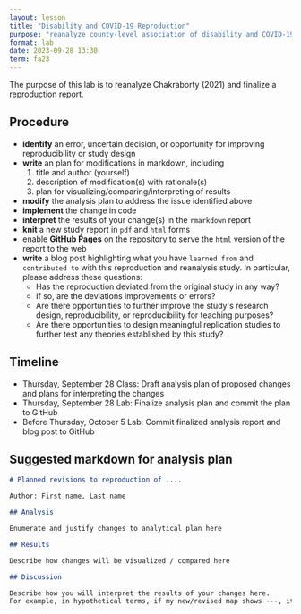 ```yaml
---
layout: lesson
title: "Disability and COVID-19 Reproduction"
purpose: "reanalyze county-level association of disability and COVID-19"
format: lab
date: 2023-09-28 13:30
term: fa23
---
```


The purpose of this lab is to reanalyze Chakraborty (2021) and finalize a reproduction report.

## Procedure

- **identify** an error, uncertain decision, or opportunity for improving reproducibility or study design
- **write** an plan for modifications in markdown, including
  1. title and author (yourself)
  2. description of modification(s) with rationale(s)
  3. plan for visualizing/comparing/interpreting of results
- **modify** the analysis plan to address the issue identified above
- **implement** the change in code
- **interpret** the results of your change(s) in the `rmarkdown` report
- **knit** a new study report in `pdf` and `html` forms
- enable **GitHub Pages** on the repository to serve the `html` version of the report to the web
- **write** a blog post highlighting what you have `learned from` and `contributed to` with this reproduction and reanalysis study. In particular, please address these questions:
  - Has the reproduction deviated from the original study in any way?
  - If so, are the deviations improvements or errors?
  - Are there opportunities to further improve the study's research design, reproducibility, or reproducibility for teaching purposes?
  - Are there opportunities to design meaningful replication studies to further test any theories established by this study?

## Timeline

- Thursday, September 28 Class: Draft analysis plan of proposed changes and plans for interpreting the changes
- Thursday, September 28 Lab: Finalize analysis plan and commit the plan to GitHub
- Before Thursday, October 5 Lab: Commit finalized analysis report and blog post to GitHub

## Suggested markdown for analysis plan

```markdown
# Planned revisions to reproduction of ....

Author: First name, Last name

## Analysis

Enumerate and justify changes to analytical plan here

## Results

Describe how changes will be visualized / compared here

## Discussion

Describe how you will interpret the results of your changes here.
For example, in hypothetical terms, if my new/revised map shows ---, it will mean that ---.
```
